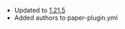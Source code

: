- Updated to [1.21.5](https://github.com/Crazy-Crew/CrazyCrates/pull/845)
- Added authors to paper-plugin.yml